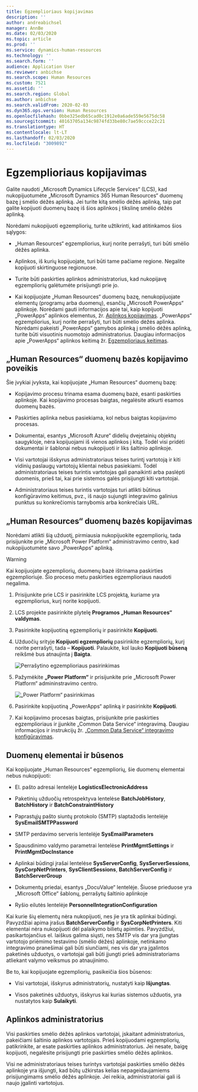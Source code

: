 ```yaml
---
title: Egzemplioriaus kopijavimas
description: ''
author: andreabichsel
manager: AnnBe
ms.date: 02/03/2020
ms.topic: article
ms.prod: ''
ms.service: dynamics-human-resources
ms.technology: ''
ms.search.form: ''
audience: Application User
ms.reviewer: anbichse
ms.search.scope: Human Resources
ms.custom: 7521
ms.assetid: ''
ms.search.region: Global
ms.author: anbichse
ms.search.validFrom: 2020-02-03
ms.dyn365.ops.version: Human Resources
ms.openlocfilehash: 0bbe325edb65cad0c1912e0a6ade559e5675dc58
ms.sourcegitcommit: 40163705a134c9874fd33be80c7ae59ccce22c21
ms.translationtype: HT
ms.contentlocale: lt-LT
ms.lasthandoff: 02/03/2020
ms.locfileid: "3009892"
---
```

# <a name="copy-an-instance"></a>Egzemplioriaus kopijavimas

Galite naudoti „Microsoft Dynamics Lifecycle Services“ (LCS), kad nukopijuotumėte „Microsoft Dynamics 365 Human Resources“ duomenų bazę į smėlio dėžės aplinką. Jei turite kitą smėlio dėžės aplinką, taip pat galite kopijuoti duomenų bazę iš šios aplinkos į tikslinę smėlio dėžės aplinką.

Norėdami nukopijuoti egzempliorių, turite užtikrinti, kad atitinkamos šios sąlygos:

- „Human Resources“ egzempliorius, kurį norite perrašyti, turi būti smėlio dėžės aplinka.

- Aplinkos, iš kurių kopijuojate, turi būti tame pačiame regione. Negalite kopijuoti skirtinguose regionuose.

- Turite būti paskirties aplinkos administratorius, kad nukopijavę egzempliorių galėtumėte prisijungti prie jo.

- Kai kopijuojate „Human Resources“ duomenų bazę, nenukopijuojate elementų (programų arba duomenų), esančių „Microsoft PowerApps“ aplinkoje. Norėdami gauti informacijos apie tai, kaip kopijuoti „PowerApps“ aplinkos elementus, žr. [Aplinkos kopijavimas](https://docs.microsoft.com/power-platform/admin/copy-environment). „PowerApps“ egzempliorius, kurį norite perrašyti, turi būti smėlio dėžės aplinka. Norėdami pakeisti „PowerApps“ gamybos aplinką į smėlio dėžės aplinką, turite būti visuotinis nuomotojo administratorius. Daugiau informacijos apie „PowerApps“ aplinkos keitimą žr. [Egzemplioriaus keitimas](https://docs.microsoft.com/dynamics365/admin/switch-instance).

## <a name="effects-of-copying-a-human-resources-database"></a>„Human Resources“ duomenų bazės kopijavimo poveikis

Šie įvykiai įvyksta, kai kopijuojate „Human Resources“ duomenų bazę:

- Kopijavimo procesu trinama esama duomenų bazė, esanti paskirties aplinkoje. Kai kopijavimo procesas baigtas, negalėsite atkurti esamos duomenų bazės.

- Paskirties aplinka nebus pasiekiama, kol nebus baigtas kopijavimo procesas.

- Dokumentai, esantys „Microsoft Azure“ didelių dvejetainių objektų saugykloje, nėra kopijuojami iš vienos aplinkos į kitą. Todėl visi pridėti dokumentai ir šablonai nebus nukopijuoti ir liks šaltinio aplinkoje.

- Visi vartotojai išskyrus administratoriaus teises turintį vartotoją ir kiti vidinių paslaugų vartotojų klientai nebus pasiekiami. Todėl administratoriaus teises turintis vartotojas gali panaikinti arba paslėpti duomenis, prieš tai, kai prie sistemos galės prisijungti kiti vartotojai.

- Administratoriaus teises turintis vartotojas turi atlikti būtinus konfigūravimo keitimus, pvz., iš naujo sujungti integravimo galinius punktus su konkrečiomis tarnybomis arba konkrečiais URL.

## <a name="copy-the-human-resources-database"></a>„Human Resources“ duomenų bazės kopijavimas

Norėdami atlikti šią užduotį, pirmiausia nukopijuokite egzempliorių, tada prisijunkite prie „Microsoft Power Platform“ administravimo centro, kad nukopijuotumėte savo „PowerApps“ aplinką.

> [!WARNING]
> Kai kopijuojate egzempliorių, duomenų bazė ištrinama paskirties egzemplioriuje. Šio proceso metu paskirties egzemplioriaus naudoti negalima.

1. Prisijunkite prie LCS ir pasirinkite LCS projektą, kuriame yra egzempliorius, kurį norite kopijuoti.

2. LCS projekte pasirinkite plytelę **Programos „Human Resources“ valdymas**.

3. Pasirinkite kopijuotiną egzempliorių ir pasirinkite **Kopijuoti**.

4. Užduočių srityje **Kopijuoti egzempliorių** pasirinkite egzempliorių, kurį norite perrašyti, tada – **Kopijuoti**. Palaukite, kol lauko **Kopijuoti būseną** reikšmė bus atnaujinta į **Baigta**.

   ![[Perrašytino egzemplioriaus pasirinkimas](./media/copy-instance-select-target-instance.png)](./media/copy-instance-select-target-instance.png)

5. Pažymėkite **„Power Platform“** ir prisijunkite prie „Microsoft Power Platform“ admininstravimo centro.

   ![[„Power Platform“ pasirinkimas](./media/copy-instance-select-power-platform.png)](./media/copy-instance-select-power-platform.png)

6. Pasirinkite kopijuotiną „PowerApps“ aplinką ir pasirinkite **Kopijuoti**.

7. Kai kopijavimo procesas baigtas, prisijunkite prie paskirties egzemplioriaus ir įjunkite „Common Data Service“ integravimą. Daugiau informacijos ir instrukcijų žr. [„Common Data Service“ integravimo konfigūravimas](https://docs.microsoft.com/dynamics365/talent/hr-common-data-service-integration).

## <a name="data-elements-and-statuses"></a>Duomenų elementai ir būsenos

Kai kopijuojate „Human Resources“ egzempliorių, šie duomenų elementai nebus nukopijuoti:

- El. pašto adresai lentelėje **LogisticsElectronicAddress**

- Paketinių užduočių retrospektyva lentelėse **BatchJobHistory**, **BatchHistory** ir **BatchConstraintHistory**

- Paprastųjų pašto siuntų protokolo (SMTP) slaptažodis lentelėje **SysEmailSMTPPassword**

- SMTP perdavimo serveris lentelėje **SysEmailParameters**

- Spausdinimo valdymo parametrai lentelėse **PrintMgmtSettings** ir **PrintMgmtDocInstance**

- Aplinkai būdingi įrašai lentelėse **SysServerConfig**, **SysServerSessions**, **SysCorpNetPrinters**, **SysClientSessions**, **BatchServerConfig** ir **BatchServerGroup**

- Dokumentų priedai, esantys „DocuValue“ lentelėje. Šiuose prieduose yra „Microsoft Office“ šablonų, perrašytų šaltinio aplinkoje

- Ryšio eilutės lentelėje **PersonnelIntegrationConfiguration**

Kai kurie šių elementų nėra nukopijuoti, nes jie yra tik aplinkai būdingi. Pavyzdžiai apima įrašus **BatchServerConfig** ir **SysCorpNetPrinters**. Kiti elementai nėra nukopijuoti dėl palaikymo bilietų apimties. Pavyzdžiui, pasikartojančius el. laiškus galima siųsti, nes SMTP vis dar yra įjungtas vartotojo priėmimo testavimo (smėlio dėžės) aplinkoje, netinkamo integravimo pranešimai gali būti siunčiami, nes vis dar yra įgalintos paketinės užduotys, o vartotojai gali būti įjungti prieš administratoriams atliekant valymo veiksmus po atnaujinimo.

Be to, kai kopijuojate egzempliorių, pasikeičia šios būsenos:

- Visi vartotojai, išskyrus administratorių, nustatyti kaip **Išjungtas**.

- Visos paketinės užduotys, išskyrus kai kurias sistemos užduotis, yra nustatytos kaip **Sulaikyti**.

## <a name="environment-admin"></a>Aplinkos administratorius

Visi paskirties smėlio dėžės aplinkos vartotojai, įskaitant administratorius, pakeičiami šaltinio aplinkos vartotojais. Prieš kopijuodami egzempliorių, patikrinkite, ar esate paskirties aplinkos administratorius. Jei nesate, baigę kopijuoti, negalėsite prisijungti prie paskirties smėlio dėžės aplinkos.

Visi ne administratoriaus teises turintys vartotojai paskirties smėlio dėžės aplinkoje yra išjungti, kad būtų užkirstas kelias nepageidaujamiems prisijungimams smėlio dėžės aplinkoje. Jei reikia, administratoriai gali iš naujo įgalinti vartotojus.
